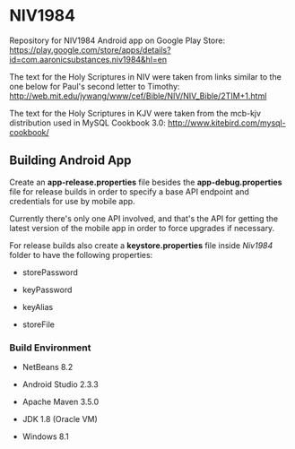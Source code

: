 # NIV1984

Repository for NIV1984 Android app on Google Play Store: https://play.google.com/store/apps/details?id=com.aaronicsubstances.niv1984&hl=en

The text for the Holy Scriptures in NIV were taken from links similar to the one below for Paul's second letter to Timothy: 
http://web.mit.edu/jywang/www/cef/Bible/NIV/NIV_Bible/2TIM+1.html

The text for the Holy Scriptures in KJV were taken from the mcb-kjv distribution used in MySQL Cookbook 3.0: http://www.kitebird.com/mysql-cookbook/

## Building Android App

Create an **app-release.properties** file besides the **app-debug.properties** file for release builds in order to specify a base API endpoint and credentials for use by mobile app.

Currently there's only one API involved, and that's the API for getting the latest version of the mobile app in order to force upgrades if necessary.

For release builds also create a **keystore.properties** file inside *Niv1984* folder to have the following properties:

* storePassword

* keyPassword

* keyAlias

* storeFile

### Build Environment

* NetBeans 8.2

* Android Studio 2.3.3

* Apache Maven 3.5.0

* JDK 1.8 (Oracle VM)

* Windows 8.1
